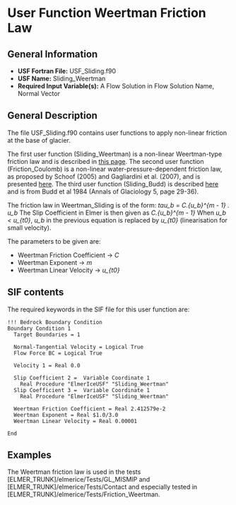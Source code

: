 # User Function Weertman Friction Law
## General Information
- **USF Fortran File:** USF_Sliding.f90
- **USF Name:** Sliding_Weertman
- **Required Input Variable(s):** A Flow Solution in Flow Solution Name, Normal Vector

## General Description
The file USF_Sliding.f90 contains user functions to apply non-linear friction at the base of glacier.

The first user function (Sliding_Weertman) is a non-linear Weertman-type friction law and is described in [this page](./Weertman.md). The second user function (Friction_Coulomb) is a non-linear water-pressure-dependent friction law, as proposed by Schoof (2005) and Gagliardini et al. (2007), and is presented [here](./Coulomb.md). The third user function (Sliding_Budd) is described [here](./Budd.md) and is from Budd et al 1984 (Annals of Glaciology 5, page 29-36).

The friction law in Weertman_Sliding is of the form:
*tau_b = C.{u_b}^{m - 1} . u_b*
The Slip Coefficient in Elmer is then given as
*C.{u_b}^{m - 1}*
When *u_b < u_{t0}*, *u_b* in the previous equation is replaced by *u_{t0}* (linearisation for small velocity).

The parameters to be given are:
- Weertman Friction Coefficient → *C*
- Weertman Exponent → *m*
- Weertman Linear Velocity → *u_{t0}*

## SIF contents
The required keywords in the SIF file for this user function are:

```
!!! Bedrock Boundary Condition 
Boundary Condition 1
  Target Boundaries = 1

  Normal-Tangential Velocity = Logical True
  Flow Force BC = Logical True

  Velocity 1 = Real 0.0
  
  Slip Coefficient 2 =  Variable Coordinate 1
    Real Procedure "ElmerIceUSF" "Sliding_Weertman"
  Slip Coefficient 3 =  Variable Coordinate 1
    Real Procedure "ElmerIceUSF" "Sliding_Weertman"
    
  Weertman Friction Coefficient = Real 2.412579e-2        
  Weertman Exponent = Real $1.0/3.0
  Weertman Linear Velocity = Real 0.00001

End
```

## Examples
The Weertman friction law is used in the tests [ELMER_TRUNK]/elmerice/Tests/GL_MISMIP and [ELMER_TRUNK]/elmerice/Tests/Contact and especially tested in [ELMER_TRUNK]/elmerice/Tests/Friction_Weertman.
